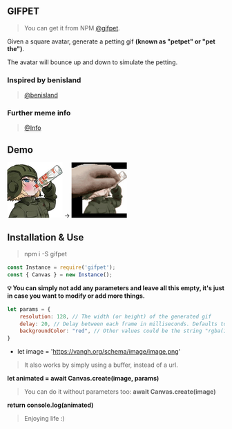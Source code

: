 ## GIFPET

> You can get it from NPM [@gifpet](https://www.npmjs.com/package/gifpet).

Given a square avatar, generate a petting gif **(known as "petpet" or "pet the")**.

The avatar will bounce up and down to simulate the petting.

### Inspired by benisland
> [@benisland](https://benisland.neocities.org/petpet/)

### Further meme info
> [@Info](https://knowyourmeme.com/memes/pet-the-x-petthe-emotes)

## Demo

![Input](/example/input.png) → ![Output](/example/output.gif)

## Installation & Use

> npm i -S gifpet

```Javascript
const Instance = require('gifpet');
const { Canvas } = new Instance();
```

**💡 You can simply not add any parameters and leave all this empty, it's just in case you want to modify or add more things.**

```Javascript
let params = {
    resolution: 128, // The width (or height) of the generated gif
    delay: 20, // Delay between each frame in milliseconds. Defaults to 20.
    backgroundColor: "red", // Other values could be the string "rgba(123, 233, 0, 0.5)". Defaults to null - i.e. transparent.
}
```
- let image = 'https://vangh.org/schema/image/image.png' 
> It also works by simply using a buffer, instead of a url.

**let animated = await Canvas.create(image, params)** 
> You can do it without parameters too: **await Canvas.create(image)**

**return console.log(animated)**

> Enjoying life :)
